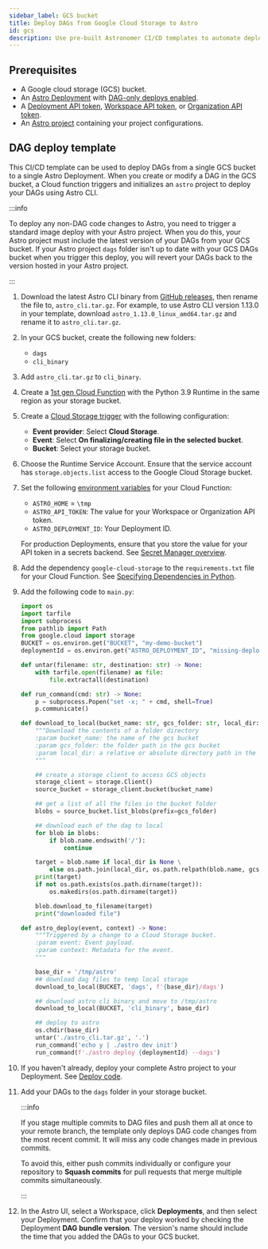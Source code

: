 ```yaml
---
sidebar_label: GCS bucket
title: Deploy DAGs from Google Cloud Storage to Astro
id: gcs
description: Use pre-built Astronomer CI/CD templates to automate deploying Apache Airflow® DAGs to Astro using Google Cloud Storage.
---
```


## Prerequisites

- A Google cloud storage (GCS) bucket.
- An [Astro Deployment](create-deployment.md) with [DAG-only deploys enabled](deploy-dags.md#enable-or-disable-dag-only-deploys-on-a-deployment).
- A [Deployment API token](deployment-api-tokens.md), [Workspace API token](workspace-api-tokens.md), or [Organization API token](organization-api-tokens.md).
- An [Astro project](cli/develop-project.md#create-an-astro-project) containing your project configurations.

## DAG deploy template

This CI/CD template can be used to deploy DAGs from a single GCS bucket to a single Astro Deployment. When you create or modify a DAG in the GCS bucket, a Cloud function triggers and initializes an `astro` project to deploy your DAGs using Astro CLI.

:::info

To deploy any non-DAG code changes to Astro, you need to trigger a standard image deploy with your Astro project. When you do this, your Astro project must include the latest version of your DAGs from your GCS bucket. If your Astro project `dags` folder isn't up to date with your GCS DAGs bucket when you trigger this deploy, you will revert your DAGs back to the version hosted in your Astro project.

:::

1. Download the latest Astro CLI binary from [GitHub releases](https://github.com/astronomer/astro-cli/releases), then rename the file to, `astro_cli.tar.gz`. For example, to use Astro CLI version 1.13.0 in your template, download `astro_1.13.0_linux_amd64.tar.gz` and rename it to `astro_cli.tar.gz`.
2. In your GCS bucket, create the following new folders:

    - `dags`
    - `cli_binary`

3. Add `astro_cli.tar.gz` to `cli_binary`.
4. Create a [1st gen Cloud Function](https://cloud.google.com/functions/docs/console-quickstart-1st-gen#create_a_function) with the Python 3.9 Runtime in the same region as your storage bucket.
5. Create a [Cloud Storage trigger](https://cloud.google.com/functions/docs/calling/storage) with the following configuration:

    - **Event provider**: Select **Cloud Storage**.
    - **Event**: Select **On finalizing/creating file in the selected bucket**.
    - **Bucket**: Select your storage bucket.

6. Choose the Runtime Service Account. Ensure that the service account has `storage.objects.list` access to the Google Cloud Storage bucket.

7. Set the following [environment variables](https://cloud.google.com/functions/docs/configuring/env-var#setting_runtime_environment_variables) for your Cloud Function:

    - `ASTRO_HOME` = `\tmp`
    - `ASTRO_API_TOKEN`: The value for your Workspace or Organization API token.
    - `ASTRO_DEPLOYMENT_ID`: Your Deployment ID.

    For production Deployments, ensure that you store the value for your API token in a secrets backend. See [Secret Manager overview](https://cloud.google.com/secret-manager/docs/overview).

8. Add the dependency `google-cloud-storage` to the `requirements.txt` file for your Cloud Function. See [Specifying Dependencies in Python](https://cloud.google.com/functions/docs/writing/specifying-dependencies-python).

9. Add the following code to `main.py`:

    ```python
    import os
    import tarfile
    import subprocess
    from pathlib import Path
    from google.cloud import storage
    BUCKET = os.environ.get("BUCKET", "my-demo-bucket")
    deploymentId = os.environ.get("ASTRO_DEPLOYMENT_ID", "missing-deployment-id")

    def untar(filename: str, destination: str) -> None:
        with tarfile.open(filename) as file:
            file.extractall(destination)

    def run_command(cmd: str) -> None:
        p = subprocess.Popen("set -x; " + cmd, shell=True)
        p.communicate()

    def download_to_local(bucket_name: str, gcs_folder: str, local_dir: str = None) -> None:
        """Download the contents of a folder directory
        :param bucket_name: the name of the gcs bucket
        :param gcs_folder: the folder path in the gcs bucket
        :param local_dir: a relative or absolute directory path in the local file system
        """

        ## create a storage client to access GCS objects
        storage_client = storage.Client()
        source_bucket = storage_client.bucket(bucket_name)

        ## get a list of all the files in the bucket folder
        blobs = source_bucket.list_blobs(prefix=gcs_folder)

        ## download each of the dag to local
        for blob in blobs:
            if blob.name.endswith('/'):
                continue

        target = blob.name if local_dir is None \
            else os.path.join(local_dir, os.path.relpath(blob.name, gcs_folder))
        print(target)
        if not os.path.exists(os.path.dirname(target)):
            os.makedirs(os.path.dirname(target))

        blob.download_to_filename(target)
        print("downloaded file")

    def astro_deploy(event, context) -> None:
        """Triggered by a change to a Cloud Storage bucket.
        :param event: Event payload.
        :param context: Metadata for the event.
        """

        base_dir = '/tmp/astro'
        ## download dag files to temp local storage
        download_to_local(BUCKET, 'dags', f'{base_dir}/dags')

        ## download astro cli binary and move to /tmp/astro
        download_to_local(BUCKET, 'cli_binary', base_dir)

        ## deploy to astro
        os.chdir(base_dir)
        untar('./astro_cli.tar.gz', '.')
        run_command('echo y | ./astro dev init')
        run_command(f'./astro deploy {deploymentId} --dags')
    ```

10. If you haven't already, deploy your complete Astro project to your Deployment. See [Deploy code](deploy-code.md).
11. Add your DAGs to the `dags` folder in your storage bucket.

    :::info

    If you stage multiple commits to DAG files and push them all at once to your remote branch, the template only deploys DAG code changes from the most recent commit. It will miss any code changes made in previous commits.

    To avoid this, either push commits individually or configure your repository to **Squash commits** for pull requests that merge multiple commits simultaneously.

    :::

12. In the Astro UI, select a Workspace, click **Deployments**, and then select your Deployment. Confirm that your deploy worked by checking the Deployment **DAG bundle version**. The version's name should include the time that you added the DAGs to your GCS bucket.
